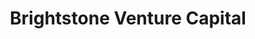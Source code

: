 ---
layout: firm_page
title: "Brightstone Venture Capital"
id: "brightstonevc.com"
permalink: "/brightstoneventurecapitalbrightstonevc.com/"
website: "https://brightstonevc.com"
offices: "Minneapolis (United States)"
investment_stages: "Series A, Series B"
portfolio_companies: "FLYR Labs, Wasabi, BiteSquad, VRchat, FlipGrid, Xplore, Celcuity, StemoniX, CNEX Labs, Gravie, Miromatrix, Homespotter, CodeStream, Viosera, Intact Therapeutics, Aria CV, Eternal, Cryosa, Afriex, Mosaic, Brilliant, CREXi, Versus Game, LifeLens, Vori Health"
portfolio_link: "https://brightstonevc.com/our-portfolio"
investment_markets: "Technology, Data Storage and Management, Virtual/Augmented Reality, AI/Machine Learning, Enterprise Security, Blockchain, Cloud Infrastructure, Marketplaces, Life Sciences, Regenerative Medicine, Stem Cell, Next Gen Diagnostics, Genomics/Gene Editing, Medical Device, Drug Discovery Tools and Platforms, Personalized Medicine"
founded_year: "1985"
description: "Brightstone Venture Capital manages a $100 million venture fund focused on early-growth stage investments. They leverage the partners' deep operating experience and successful investment background, primarily investing in technology and life sciences sectors."
linkedin: "https://www.linkedin.com/company/brightstone-venture-capital"
twitter: "https://twitter.com/brightstonevc"
instagram: "https://www.instagram.com/brightstonevc"
team_page: "https://brightstonevc.com/our-team"
investor_type: "Venture Capital"
crunchbase: "https://www.crunchbase.com/organization/brightstone-venture-capital"
pitchbook: "https://pitchbook.com/profiles/investor/11129-41"

# SEO Optimization
meta_title: "Brightstone Venture Capital - VC Firm - projectstartups.com"
meta_description: "Brightstone Venture Capital, Brightstone Venture Capital manages a $100 million venture fund focused on early-growth stage investments. They leverage the partners' deep operating ..."
meta_keywords: "Brightstone Venture Capital, Technology, Data Storage and Management, Virtual/Augmented Reality, AI/Machine Learning, Enterprise Security, Blockchain, Cloud Infrastructure, Marketplaces, Life Sciences, Regenerative Medicine, Stem Cell, Next Gen Diagnostics, Genomics/Gene Editing, Medical Device, Drug Discovery Tools and Platforms, Personalized Medicine, VC firm, venture capital, startup investor, projectstartups.com"
canonical_url: "https://vc.projectstartups.com/brightstoneventurecapitalbrightstonevc.com/"
---